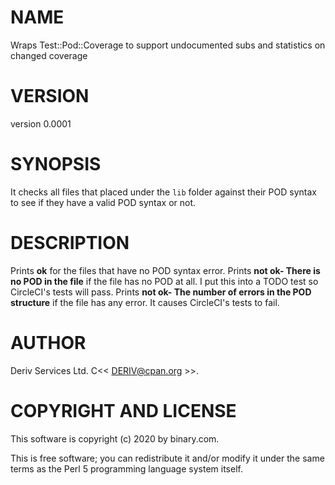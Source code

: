 # NAME

Wraps Test::Pod::Coverage to support undocumented subs and statistics on changed coverage

# VERSION

version 0.0001

# SYNOPSIS

It checks all files that placed under the `lib` folder against their POD syntax to see if they have a valid POD syntax or not.

# DESCRIPTION

Prints **ok** for the files that have no POD syntax error.
Prints **not ok- There is no POD in the file** if the file has no POD at all. I put this into a TODO test so CircleCI's tests will pass.
Prints **not ok- The number of errors in the POD structure** if the file has any error. It causes CircleCI's tests to fail.

# AUTHOR

Deriv Services Ltd. C<< DERIV@cpan.org >>.

# COPYRIGHT AND LICENSE

This software is copyright (c) 2020 by binary.com.

This is free software; you can redistribute it and/or modify it under
the same terms as the Perl 5 programming language system itself.
